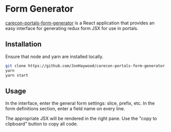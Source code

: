 
# Form Generator

[carecon-portals-form-generator](https://jonhaywood.github.io/carecon-portals-form-generator/) is a React application that provides an easy interface for generating redux form JSX for use in portals.

## Installation

Ensure that node and yarn are installed locally.

```bash
git clone https://github.com/JonHaywood/carecon-portals-form-generator.git
yarn
yarn start
```

## Usage

In the interface, enter the general form settings: slice, prefix, etc. In the form definitions section, enter a field name on every line.

The appropriate JSX will be rendered in the right pane. Use the "copy to clipboard" button to copy all code.